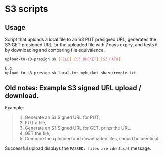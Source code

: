 # S3 scripts

## Usage

Script that uploads a local file to an S3 PUT presigned URL, generates the S3 GET presigned URL for the uploaded file with 7 days expiry, and tests it by downloading and comparing file equivalence.

```bash
upload-to-s3-presign.sh [FILE] [S3_BUCKET] [S3_PATH]

E.g.
upload-to-s3-presign.sh local.txt mybucket share/remote.txt
```

## Old notes: Example S3 signed URL upload / download.

Example:

> 1. Generate an S3 Signed URL for PUT, 
> 2. PUT a file, 
> 3. Generate an S3 Signed URL for GET, prints the URL.
> 4. GET the file, 
> 5. Compare the uploaded and downloaded files, should be identical.

Successful upload displays the ```PASSED: files are identical``` message.